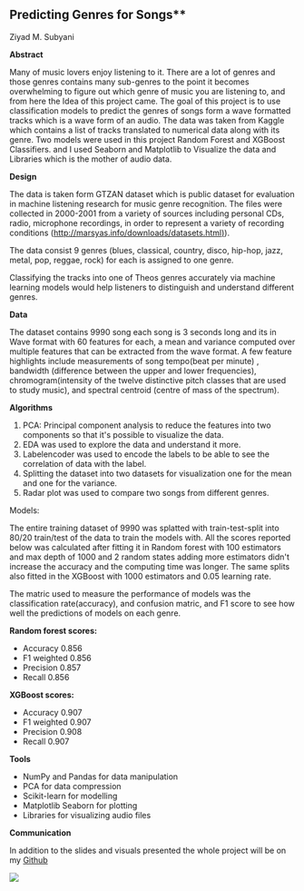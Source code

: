 ## Predicting Genres for Songs**

Ziyad M. Subyani

**Abstract**

Many of music lovers enjoy listening to it. There are a lot of genres and those genres contains many sub-genres to the point it becomes overwhelming to figure out which genre of music you are listening to, and from here the Idea of this project came. The goal of this project is to use classification models to predict the genres of songs form a wave formatted tracks which is a wave form of an audio. The data was taken from Kaggle which contains a list of tracks translated to numerical data along with its genre. Two models were used in this project Random Forest and XGBoost Classifiers. and I used Seaborn and Matplotlib to Visualize the data and Libraries which is the mother of audio data.

**Design**

The data is taken form GTZAN dataset which is public dataset for evaluation in machine listening research for music genre recognition. The files were collected in 2000-2001 from a variety of sources including personal CDs, radio, microphone recordings, in order to represent a variety of recording conditions ([http://marsyas.info/downloads/datasets.html)](http://marsyas.info/downloads/datasets.html)).

The data consist 9 genres (blues, classical, country, disco, hip-hop, jazz, metal, pop, reggae, rock) for each is assigned to one genre.

Classifying the tracks into one of Theos genres accurately via machine learning models would help listeners to distinguish and understand different genres.

**Data**

The dataset contains 9990 song each song is 3 seconds long and its in Wave format with 60 features for each, a mean and variance computed over multiple features that can be extracted from the wave format. A few feature highlights include measurements of song tempo(beat per minute) , bandwidth (difference between the upper and lower frequencies), chromogram(intensity of the twelve distinctive pitch classes that are used to study music), and spectral centroid (centre of mass of the spectrum).

**Algorithms**

1. PCA: Principal component analysis to reduce the features into two components so that it&#39;s possible to visualize the data.
2. EDA was used to explore the data and understand it more.
3. Labelencoder was used to encode the labels to be able to see the correlation of data with the label.
4. Splitting the dataset into two datasets for visualization one for the mean and one for the variance.
5. Radar plot was used to compare two songs from different genres.

Models:

The entire training dataset of 9990 was splatted with train-test-split into 80/20 train/test of the data to train the models with. All the scores reported below was calculated after fitting it in Random forest with 100 estimators and max depth of 1000 and 2 random states adding more estimators didn&#39;t increase the accuracy and the computing time was longer. The same splits also fitted in the XGBoost with 1000 estimators and 0.05 learning rate.

The matric used to measure the performance of models was the classification rate(accuracy), and confusion matric, and F1 score to see how well the predictions of models on each genre.

**Random forest scores:**

- Accuracy 0.856
- F1 weighted 0.856
- Precision 0.857
- Recall 0.856

**XGBoost scores:**

- Accuracy 0.907
- F1 weighted 0.907
- Precision 0.908
- Recall 0.907

**Tools**

- NumPy and Pandas for data manipulation
- PCA for data compression
- Scikit-learn for modelling
- Matplotlib Seaborn for plotting
- Libraries for visualizing audio files

**Communication**

In addition to the slides and visuals presented the whole project will be on my [Github](https://github.com/ZiyadMoh/DataScience-bootcamp-project)

![](RackMultipart20211216-4-1x9hj4c_html_ec7923738458ca0f.jpg)
